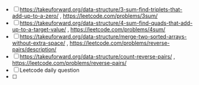 - [ ] https://takeuforward.org/data-structure/3-sum-find-triplets-that-add-up-to-a-zero/ , https://leetcode.com/problems/3sum/
- [ ] https://takeuforward.org/data-structure/4-sum-find-quads-that-add-up-to-a-target-value/ , https://leetcode.com/problems/4sum/
- [ ] https://takeuforward.org/data-structure/merge-two-sorted-arrays-without-extra-space/ , https://leetcode.com/problems/reverse-pairs/description/
- [ ] https://takeuforward.org/data-structure/count-reverse-pairs/ , https://leetcode.com/problems/reverse-pairs/
- [ ] Leetcode daily question
- [ ] 